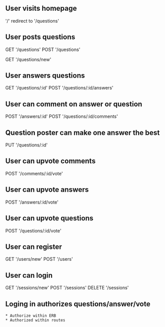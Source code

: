 ## User visits homepage

'/' redirect to '/questions'

## User posts questions

GET '/questions'
POST '/questions'

GET '/questions/new'

## User answers questions

GET '/questions/:id'
POST '/questions/:id/answers'

## User can comment on answer or question

POST '/answers/:id' 
POST '/questions/:id/comments'

## Question poster can make one answer the best

PUT '/questions/:id'

## User can upvote comments

POST '/comments/:id/vote'

## User can upvote answers

POST '/answers/:id/vote'

## User can upvote questions

POST '/questions/:id/vote'

## User can register

GET '/users/new'
POST '/users'


## User can login

GET '/sessions/new'
POST '/sessions'
DELETE '/sessions'


## Loging in authorizes questions/answer/vote
	* Authorize within ERB
	* Authorized within routes